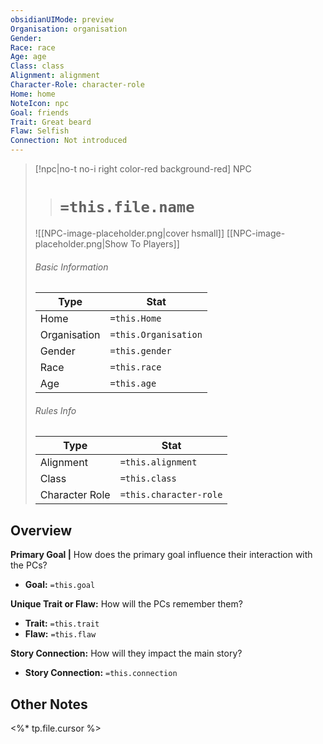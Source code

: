 ```yaml
---
obsidianUIMode: preview
Organisation: organisation
Gender: 
Race: race
Age: age
Class: class
Alignment: alignment
Character-Role: character-role
Home: home
NoteIcon: npc
Goal: friends
Trait: Great beard
Flaw: Selfish
Connection: Not introduced
---
```

> [!npc|no-t no-i right color-red background-red] NPC
> ># `=this.file.name`
>![[NPC-image-placeholder.png|cover hsmall]]
>[[NPC-image-placeholder.png|Show To Players]]
>###### Basic Information
>Type |  Stat |
>---|---|
>Home | `=this.Home` |
>Organisation | `=this.Organisation` |
>Gender | `=this.gender` |
>Race | `=this.race` |
>Age | `=this.age` |
>###### Rules Info
>Type |  Stat |
>---|---|
>Alignment | `=this.alignment` |
>Class | `=this.class` |
>Character Role | `=this.character-role` |
## Overview
**Primary Goal |** How does the primary goal influence their interaction with the PCs?
-  **Goal:** `=this.goal`

**Unique Trait or Flaw:** How will the PCs remember them?
 -  **Trait:** `=this.trait`
 -  **Flaw:** `=this.flaw`

**Story Connection:** How will they impact the main story?
-  **Story Connection:** `=this.connection`

## Other Notes
<%* tp.file.cursor %>